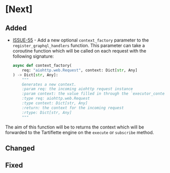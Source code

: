 # [Next]

## Added

- [ISSUE-55](https://github.com/tartiflette/tartiflette-aiohttp/issues/55) - Add
a new optional `context_factory` parameter to the `register_graphql_handlers`
function. This parameter can take a coroutine function which will be called on
each request with the following signature:
    ```python
    async def context_factory(
        req: "aiohttp.web.Request", context: Dict[str, Any]
    ) -> Dict[str, Any]:
        """
        Generates a new context.
        :param req: the incoming aiohttp request instance
        :param context: the value filled in through the `executor_context` parameter
        :type req: aiohttp.web.Request
        :type context: Dict[str, Any]
        :return: the context for the incoming request
        :rtype: Dict[str, Any]
        """
    ```

The aim of this function will be to returns the context which will be forwarded
to the Tartiflette engine on the `execute` or `subscribe` method.

## Changed

## Fixed